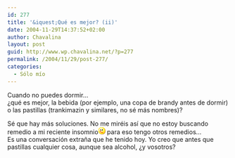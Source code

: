 ```yaml
---
id: 277
title: '&iquest;Qué es mejor? (ii)'
date: 2004-11-29T14:37:52+02:00
author: Chavalina
layout: post
guid: http://www.wp.chavalina.net/?p=277
permalink: /2004/11/29/post-277/
categories:
  - Sólo mío
---
```

Cuando no puedes dormir…  
&iquest;qué es mejor, la bebida (por ejemplo, una copa de brandy antes de dormir) o las pastillas (trankimazin y similares, no sé más nombres)?

Sé que hay más soluciones. No me miréis as&iacute; que no estoy buscando remedio a mi reciente insomnio![emo](/imagenes/emoticonos/guino.gif) para eso tengo otros remedios…  
Es una conversación extra&ntilde;a que he tenido hoy. Yo creo que antes que pastillas cualquier cosa, aunque sea alcohol, &iquest;y vosotros?